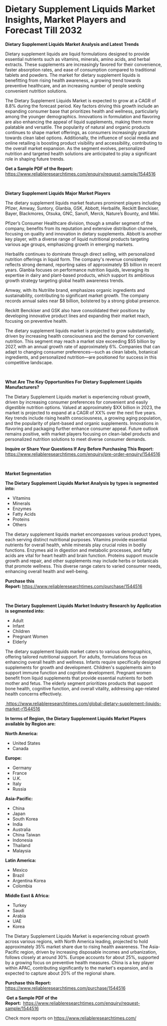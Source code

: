 <p><h1>Dietary Supplement Liquids Market Insights, Market Players and Forecast Till 2032</h1></p><p><strong>Dietary Supplement Liquids Market Analysis and Latest Trends</strong></p>
<p><p>Dietary supplement liquids are liquid formulations designed to provide essential nutrients such as vitamins, minerals, amino acids, and herbal extracts. These supplements are increasingly favored for their convenience, faster absorption rates, and ease of consumption compared to traditional tablets and powders. The market for dietary supplement liquids is benefitting from rising health awareness, a growing trend towards preventive healthcare, and an increasing number of people seeking convenient nutrition solutions.</p><p>The Dietary Supplement Liquids Market is expected to grow at a CAGR of 8.8% during the forecast period. Key factors driving this growth include an expanding consumer base that prioritizes health and wellness, particularly among the younger demographics. Innovations in formulation and flavoring are also enhancing the appeal of liquid supplements, making them more palatable and versatile. The popularity of natural and organic products continues to shape market offerings, as consumers increasingly gravitate towards clean label options. Additionally, the influence of social media and online retailing is boosting product visibility and accessibility, contributing to the overall market expansion. As the segment evolves, personalized nutrition and targeted health solutions are anticipated to play a significant role in shaping future trends.</p></p>
<p><strong>Get a Sample PDF of the Report:&nbsp;</strong> <a href="https://www.reliableresearchtimes.com/enquiry/request-sample/1544516?utm_campaign=3291&utm_medium=2&utm_source=Github&utm_content=ia&utm_term=09032025&utm_id=dietary-supplement-liquids">https://www.reliableresearchtimes.com/enquiry/request-sample/1544516</a></p>
<p>&nbsp;</p>
<p><strong>Dietary Supplement Liquids Major Market Players</strong></p>
<p><p>The dietary supplement liquids market features prominent players including Pfizer, Amway, Suntory, Glanbia, GSK, Abbott, Herbalife, Reckitt Benckiser, Bayer, Blackmores, Otsuka, GNC, Sanofi, Merck, Nature’s Bounty, and Miki. </p><p>Pfizer’s Consumer Healthcare division, though a smaller segment of the company, benefits from its reputation and extensive distribution channels, focusing on quality and innovation in dietary supplements. Abbott is another key player, with a diverse range of liquid nutritional products targeting various age groups, emphasizing growth in emerging markets.</p><p>Herbalife continues to dominate through direct selling, with personalized nutrition offerings in liquid form. The company's revenue consistently reflects strong demand, reporting sales of approximately $5 billion in recent years. Glanbia focuses on performance nutrition liquids, leveraging its expertise in dairy and plant-based products, which support its ambitious growth strategy targeting global health awareness trends.</p><p>Amway, with its Nutrilite brand, emphasizes organic ingredients and sustainability, contributing to significant market growth. The company records annual sales near $8 billion, bolstered by a strong global presence.</p><p>Reckitt Benckiser and GSK also have consolidated their positions by developing innovative product lines and expanding their market reach, focusing on preventive health.</p><p>The dietary supplement liquids market is projected to grow substantially, driven by increasing health consciousness and the demand for convenient nutrition. This segment may reach a market size exceeding $55 billion by 2027, with an annual growth rate of approximately 6%. Companies that can adapt to changing consumer preferences—such as clean labels, botanical ingredients, and personalized nutrition—are positioned for success in this competitive landscape.</p></p>
<p>&nbsp;</p>
<p><strong>What Are The Key Opportunities For Dietary Supplement Liquids Manufacturers?</strong></p>
<p><p>The Dietary Supplement Liquids market is experiencing robust growth, driven by increasing consumer preferences for convenient and easily digestible nutrition options. Valued at approximately $XX billion in 2023, the market is projected to expand at a CAGR of XX% over the next five years. Key trends include rising health consciousness, a growing aging population, and the popularity of plant-based and organic supplements. Innovations in flavoring and packaging further enhance consumer appeal. Future outlook remains positive, with market players focusing on clean-label products and personalized nutrition solutions to meet diverse consumer demands.</p></p>
<p><strong>Inquire or Share Your Questions If Any Before Purchasing This Report:</strong> <a href="https://www.reliableresearchtimes.com/enquiry/pre-order-enquiry/1544516?utm_campaign=3291&utm_medium=2&utm_source=Github&utm_content=ia&utm_term=09032025&utm_id=dietary-supplement-liquids">https://www.reliableresearchtimes.com/enquiry/pre-order-enquiry/1544516</a></p>
<p>&nbsp;</p>
<p><strong>Market Segmentation</strong></p>
<p><strong>The Dietary Supplement Liquids Market Analysis by types is segmented into:</strong></p>
<p><ul><li>Vitamins</li><li>Minerals</li><li>Enzymes</li><li>Fatty Acids</li><li>Proteins</li><li>Others</li></ul></p>
<p><p>The dietary supplement liquids market encompasses various product types, each serving distinct nutritional purposes. Vitamins provide essential nutrients for overall health, while minerals play crucial roles in bodily functions. Enzymes aid in digestion and metabolic processes, and fatty acids are vital for heart health and brain function. Proteins support muscle growth and repair, and other supplements may include herbs or botanicals that promote wellness. This diverse range caters to varied consumer needs, enhancing overall health and well-being.</p></p>
<p><strong>Purchase this Report:&nbsp;</strong><a href="https://www.reliableresearchtimes.com/purchase/1544516?utm_campaign=3291&utm_medium=2&utm_source=Github&utm_content=ia&utm_term=09032025&utm_id=dietary-supplement-liquids">https://www.reliableresearchtimes.com/purchase/1544516</a></p>
<p>&nbsp;</p>
<p><strong>The Dietary Supplement Liquids Market Industry Research by Application is segmented into:</strong></p>
<p><ul><li>Adult</li><li>Infant</li><li>Children</li><li>Pregnant Women</li><li>Elderly</li></ul></p>
<p><p>The dietary supplement liquids market caters to various demographics, offering tailored nutritional support. For adults, formulations focus on enhancing overall health and wellness. Infants require specifically designed supplements for growth and development. Children's supplements aim to support immune function and cognitive development. Pregnant women benefit from liquid supplements that provide essential nutrients for both mother and fetus. The elderly segment prioritizes products that support bone health, cognitive function, and overall vitality, addressing age-related health concerns effectively.</p></p>
<p><a href="https://www.reliableresearchtimes.com/global-dietary-supplement-liquids-market-r1544516?utm_campaign=3291&utm_medium=2&utm_source=Github&utm_content=ia&utm_term=09032025&utm_id=dietary-supplement-liquids">&nbsp;https://www.reliableresearchtimes.com/global-dietary-supplement-liquids-market-r1544516</a></p>
<p><strong>In terms of Region, the Dietary Supplement Liquids Market Players available by Region are:</strong></p>
<p>
    <p> <strong> North America: </strong>
        <ul>
            <li>United States</li>
            <li>Canada</li>
        </ul>
        </p> 
    <p> <strong> Europe: </strong>
        <ul>
            <li>Germany</li>
            <li>France</li>
            <li>U.K.</li>
            <li>Italy</li>
            <li>Russia</li>
        </ul>
        </p> 
    <p> <strong> Asia-Pacific: </strong>
        <ul>
            <li>China</li>
            <li>Japan</li>
            <li>South Korea</li>
            <li>India</li>
            <li>Australia</li>
            <li>China Taiwan</li>
            <li>Indonesia</li>
            <li>Thailand</li>
            <li>Malaysia</li>
        </ul>
        </p> 
    <p> <strong> Latin America: </strong>
        <ul>
            <li>Mexico</li>
            <li>Brazil</li>
            <li>Argentina Korea</li>
            <li>Colombia</li>
        </ul>
        </p> 
    <p> <strong> Middle East & Africa: </strong>
        <ul>
            <li>Turkey</li>
            <li>Saudi</li>
            <li>Arabia</li>
            <li>UAE</li>
            <li>Korea</li>
        </ul>
    </p>
    </p>
<p><p>The Dietary Supplement Liquids Market is experiencing robust growth across various regions, with North America leading, projected to hold approximately 35% market share due to rising health awareness. The Asia-Pacific region, driven by increasing disposable incomes and urbanization, follows closely at around 30%. Europe accounts for about 25%, supported by a growing focus on preventive health measures. China is a key player within APAC, contributing significantly to the market's expansion, and is expected to capture about 20% of the regional share.</p></p>
<p><strong>Purchase this Report: </strong><a href="https://www.reliableresearchtimes.com/purchase/1544516?utm_campaign=3291&utm_medium=2&utm_source=Github&utm_content=ia&utm_term=09032025&utm_id=dietary-supplement-liquids">https://www.reliableresearchtimes.com/purchase/1544516</a></p>
<p>&nbsp;<strong>Get a Sample PDF of the Report:&nbsp;&nbsp;</strong><a href="https://www.reliableresearchtimes.com/enquiry/request-sample/1544516?utm_campaign=3291&utm_medium=2&utm_source=Github&utm_content=ia&utm_term=09032025&utm_id=dietary-supplement-liquids">https://www.reliableresearchtimes.com/enquiry/request-sample/1544516</a></p>
<p><strong></strong></p>
<p>Check more reports on <a href="https://www.reliableresearchtimes.com/?utm_campaign=3291&utm_medium=2&utm_source=Github&utm_content=ia&utm_term=09032025&utm_id=dietary-supplement-liquids">https://www.reliableresearchtimes.com/</a></p>